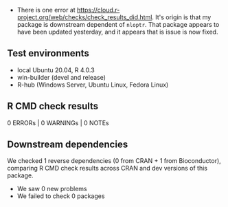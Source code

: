 * There is one error at https://cloud.r-project.org/web/checks/check_results_did.html.  It's origin is that my package is downstream dependent of `nloptr`.  That package appears to have been updated yesterday, and it appears that is issue is now fixed.

## Test environments

* local Ubuntu 20.04, R 4.0.3
* win-builder (devel and release)
* R-hub (Windows Server, Ubuntu Linux, Fedora Linux)

## R CMD check results

0 ERRORs | 0 WARNINGs | 0 NOTEs

## Downstream dependencies

We checked 1 reverse dependencies (0 from CRAN + 1 from Bioconductor), comparing R CMD check results across CRAN and dev versions of this package.

 * We saw 0 new problems
 * We failed to check 0 packages
